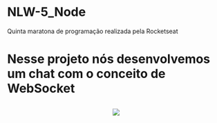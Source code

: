 # NLW-5_Node
Quinta maratona de programação realizada pela Rocketseat
<h1>Nesse projeto nós desenvolvemos um chat com o conceito de WebSocket</h1>
<h2 align="center">
    <img src="https://ik.imagekit.io/mbrites/1619396241514_r1o5fuX19.jpeg">
</h2>